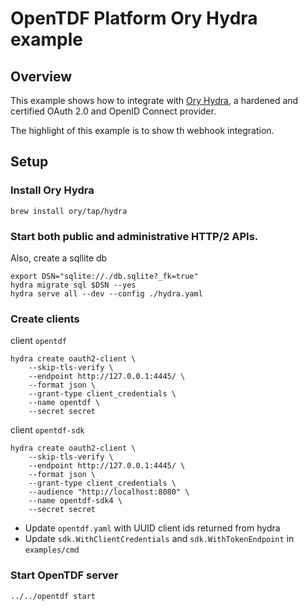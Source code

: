 # OpenTDF Platform Ory Hydra example

## Overview

This example shows how to integrate with [Ory Hydra](https://www.ory.sh/hydra/), a hardened and certified OAuth 2.0 and OpenID Connect provider.

The highlight of this example is to show th webhook integration.

## Setup

### Install Ory Hydra

```shell
brew install ory/tap/hydra
```

### Start both public and administrative HTTP/2 APIs.
Also, create a sqllite db

```shell
export DSN="sqlite://./db.sqlite?_fk=true"
hydra migrate sql $DSN --yes
hydra serve all --dev --config ./hydra.yaml
```

### Create clients

client `opentdf`

```shell
hydra create oauth2-client \
    --skip-tls-verify \
    --endpoint http://127.0.0.1:4445/ \
    --format json \
    --grant-type client_credentials \
    --name opentdf \
    --secret secret
```

client `opentdf-sdk`

```shell
hydra create oauth2-client \
    --skip-tls-verify \
    --endpoint http://127.0.0.1:4445/ \
    --format json \
    --grant-type client_credentials \
    --audience "http://localhost:8080" \
    --name opentdf-sdk4 \
    --secret secret
```

- Update `opentdf.yaml` with UUID client ids returned from hydra
- Update `sdk.WithClientCredentials` and `sdk.WithTokenEndpoint` in `examples/cmd`

### Start OpenTDF server

```shell
../../opentdf start
```
